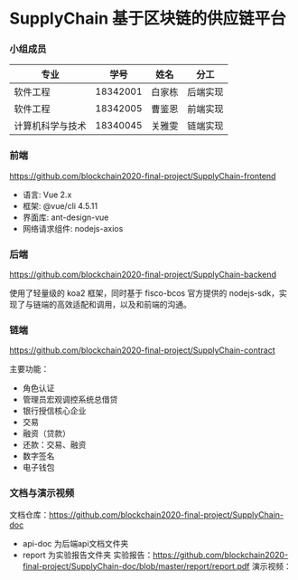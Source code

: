 # SupplyChain 基于区块链的供应链平台

### 小组成员
| 专业             | 学号     | 姓名   | 分工     |
| ---------------- | -------- | ------ | -------- |
| 软件工程         | 18342001 | 白家栋 | 后端实现 |
| 软件工程         | 18342005 | 曹鉴恩 | 前端实现 |
| 计算机科学与技术 | 18340045 | 关雅雯 | 链端实现 |

### 前端
https://github.com/blockchain2020-final-project/SupplyChain-frontend
- 语言: Vue 2.x
- 框架: @vue/cli 4.5.11
- 界面库: ant-design-vue
- 网络请求组件: nodejs-axios

### 后端
https://github.com/blockchain2020-final-project/SupplyChain-backend

使用了轻量级的 koa2 框架，同时基于 fisco-bcos 官方提供的 nodejs-sdk，实现了与链端的高效适配和调用，以及和前端的沟通。

### 链端
https://github.com/blockchain2020-final-project/SupplyChain-contract

主要功能：
- 角色认证
- 管理员宏观调控系统总借贷
- 银行授信核心企业
- 交易
- 融资（贷款）
- 还款：交易、融资
- 数字签名
- 电子钱包

### 文档与演示视频
文档仓库：https://github.com/blockchain2020-final-project/SupplyChain-doc
- api-doc 为后端api文档文件夹
- report 为实验报告文件夹
实验报告：https://github.com/blockchain2020-final-project/SupplyChain-doc/blob/master/report/report.pdf
演示视频：




